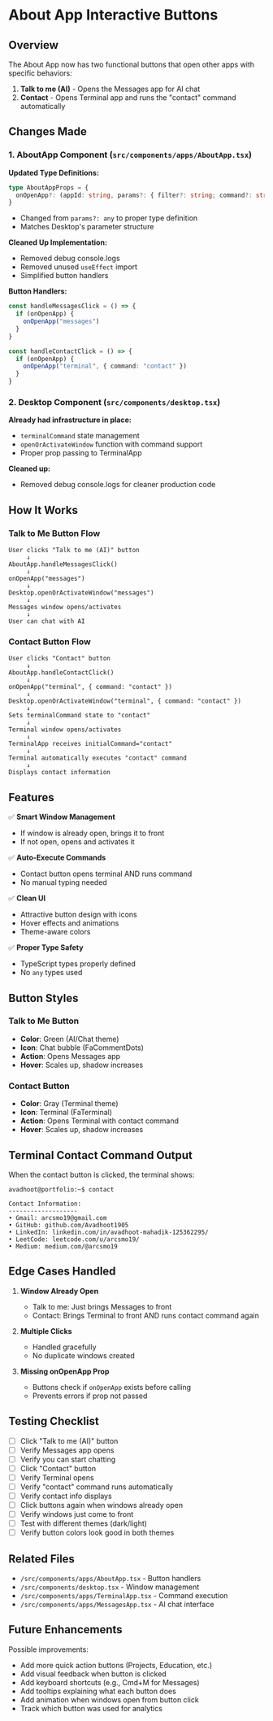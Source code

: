# About App Interactive Buttons

## Overview
The About App now has two functional buttons that open other apps with specific behaviors:
1. **Talk to me (AI)** - Opens the Messages app for AI chat
2. **Contact** - Opens Terminal app and runs the "contact" command automatically

## Changes Made

### 1. **AboutApp Component** (`src/components/apps/AboutApp.tsx`)

**Updated Type Definitions:**
```typescript
type AboutAppProps = {
  onOpenApp?: (appId: string, params?: { filter?: string; command?: string }) => void
}
```
- Changed from `params?: any` to proper type definition
- Matches Desktop's parameter structure

**Cleaned Up Implementation:**
- Removed debug console.logs
- Removed unused `useEffect` import
- Simplified button handlers

**Button Handlers:**
```typescript
const handleMessagesClick = () => {
  if (onOpenApp) {
    onOpenApp("messages")
  }
}

const handleContactClick = () => {
  if (onOpenApp) {
    onOpenApp("terminal", { command: "contact" })
  }
}
```

### 2. **Desktop Component** (`src/components/desktop.tsx`)

**Already had infrastructure in place:**
- `terminalCommand` state management
- `openOrActivateWindow` function with command support
- Proper prop passing to TerminalApp

**Cleaned up:**
- Removed debug console.logs for cleaner production code

## How It Works

### Talk to Me Button Flow
```
User clicks "Talk to me (AI)" button
     ↓
AboutApp.handleMessagesClick()
     ↓
onOpenApp("messages")
     ↓
Desktop.openOrActivateWindow("messages")
     ↓
Messages window opens/activates
     ↓
User can chat with AI
```

### Contact Button Flow
```
User clicks "Contact" button
     ↓
AboutApp.handleContactClick()
     ↓
onOpenApp("terminal", { command: "contact" })
     ↓
Desktop.openOrActivateWindow("terminal", { command: "contact" })
     ↓
Sets terminalCommand state to "contact"
     ↓
Terminal window opens/activates
     ↓
TerminalApp receives initialCommand="contact"
     ↓
Terminal automatically executes "contact" command
     ↓
Displays contact information
```

## Features

✅ **Smart Window Management**
- If window is already open, brings it to front
- If not open, opens and activates it

✅ **Auto-Execute Commands**
- Contact button opens terminal AND runs command
- No manual typing needed

✅ **Clean UI**
- Attractive button design with icons
- Hover effects and animations
- Theme-aware colors

✅ **Proper Type Safety**
- TypeScript types properly defined
- No `any` types used

## Button Styles

### Talk to Me Button
- **Color**: Green (AI/Chat theme)
- **Icon**: Chat bubble (FaCommentDots)
- **Action**: Opens Messages app
- **Hover**: Scales up, shadow increases

### Contact Button
- **Color**: Gray (Terminal theme)
- **Icon**: Terminal (FaTerminal)
- **Action**: Opens Terminal with contact command
- **Hover**: Scales up, shadow increases

## Terminal Contact Command Output

When the contact button is clicked, the terminal shows:
```
avadhoot@portfolio:~$ contact

Contact Information:
-------------------
• Gmail: arcsmo19@gmail.com
• GitHub: github.com/Avadhoot1905
• LinkedIn: linkedin.com/in/avadhoot-mahadik-125362295/
• LeetCode: leetcode.com/u/arcsmo19/
• Medium: medium.com/@arcsmo19
```

## Edge Cases Handled

1. **Window Already Open**
   - Talk to me: Just brings Messages to front
   - Contact: Brings Terminal to front AND runs contact command again

2. **Multiple Clicks**
   - Handled gracefully
   - No duplicate windows created

3. **Missing onOpenApp Prop**
   - Buttons check if `onOpenApp` exists before calling
   - Prevents errors if prop not passed

## Testing Checklist

- [ ] Click "Talk to me (AI)" button
- [ ] Verify Messages app opens
- [ ] Verify you can start chatting
- [ ] Click "Contact" button
- [ ] Verify Terminal opens
- [ ] Verify "contact" command runs automatically
- [ ] Verify contact info displays
- [ ] Click buttons again when windows already open
- [ ] Verify windows just come to front
- [ ] Test with different themes (dark/light)
- [ ] Verify button colors look good in both themes

## Related Files

- `/src/components/apps/AboutApp.tsx` - Button handlers
- `/src/components/desktop.tsx` - Window management
- `/src/components/apps/TerminalApp.tsx` - Command execution
- `/src/components/apps/MessagesApp.tsx` - AI chat interface

## Future Enhancements

Possible improvements:
- Add more quick action buttons (Projects, Education, etc.)
- Add visual feedback when button is clicked
- Add keyboard shortcuts (e.g., Cmd+M for Messages)
- Add tooltips explaining what each button does
- Add animation when windows open from button click
- Track which button was used for analytics
